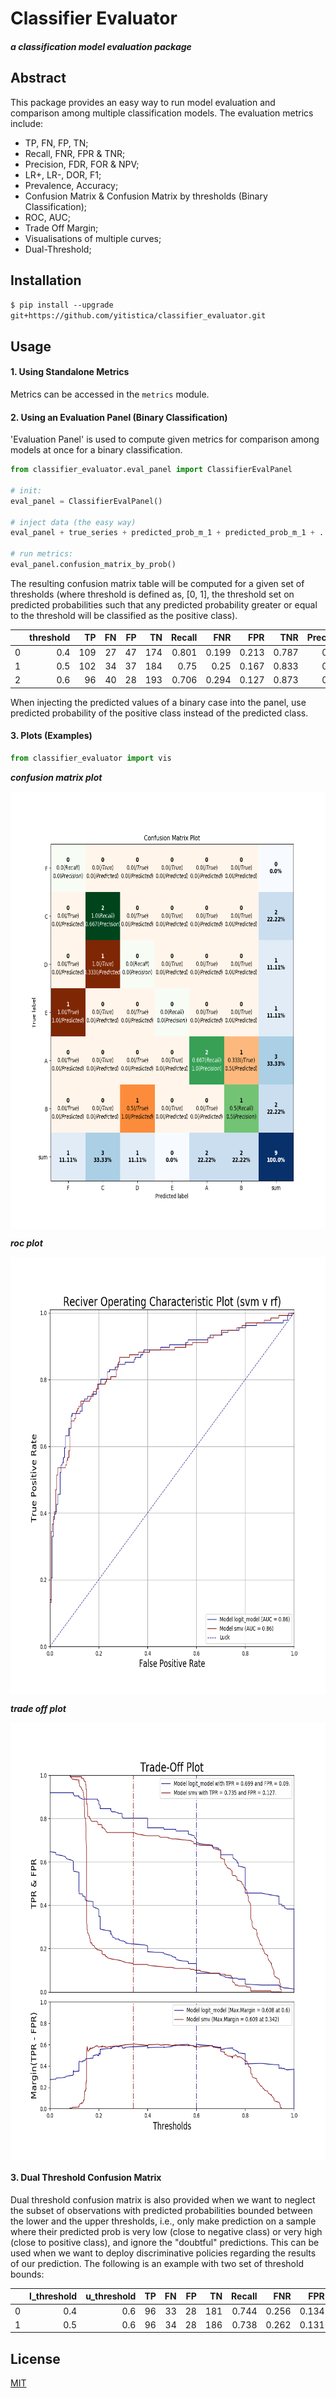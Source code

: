 # Classifier Evaluator
#### _a classification model evaluation package_

## Abstract
This package provides an easy way to run model evaluation and comparison among multiple classification models.
The evaluation metrics include:  
- TP, FN, FP, TN;
- Recall, FNR, FPR & TNR;
- Precision, FDR, FOR & NPV;
- LR+, LR-, DOR, F1;
- Prevalence, Accuracy;
- Confusion Matrix & Confusion Matrix by thresholds (Binary Classification);
- ROC, AUC;
- Trade Off Margin;
- Visualisations of multiple curves;
- Dual-Threshold;

## Installation
`$ pip install --upgrade git+https://github.com/yitistica/classifier_evaluator.git`

## Usage

#### 1. Using Standalone Metrics
Metrics can be accessed in the `metrics` module.

#### 2. Using an Evaluation Panel (Binary Classification)
'Evaluation Panel' is used to compute given metrics for comparison among models at once for a binary classification. 
```python
from classifier_evaluator.eval_panel import ClassifierEvalPanel

# init:
eval_panel = ClassifierEvalPanel()

# inject data (the easy way)
eval_panel + true_series + predicted_prob_m_1 + predicted_prob_m_1 + ...

# run metrics:
eval_panel.confusion_matrix_by_prob()
```
The resulting confusion matrix table will be computed for a given set of thresholds (where threshold is defined as, [0, 1], the threshold set on predicted probabilities such that any predicted probability greater or equal to the threshold will be classified as the positive class).

|    |   threshold |   TP |   FN |   FP |   TN |   Recall |   FNR |   FPR |   TNR |   Precision |   FOR |   FDR |   NPV |   Prevalence |   Accuracy |   LR+ |   LR- |    DOR |    F1 |
|---:|------------:|-----:|-----:|-----:|-----:|---------:|------:|------:|------:|------------:|------:|------:|------:|-------------:|-----------:|------:|------:|-------:|------:|
|  0 |         0.4 |  109 |   27 |   47 |  174 |    0.801 | 0.199 | 0.213 | 0.787 |       0.699 | 0.134 | 0.301 | 0.866 |        0.381 |      0.793 | 3.769 | 0.252 | 14.946 | 0.747 |
|  1 |         0.5 |  102 |   34 |   37 |  184 |    0.75  | 0.25  | 0.167 | 0.833 |       0.734 | 0.156 | 0.266 | 0.844 |        0.381 |      0.801 | 4.48  | 0.3   | 14.919 | 0.742 |
|  2 |         0.6 |   96 |   40 |   28 |  193 |    0.706 | 0.294 | 0.127 | 0.873 |       0.774 | 0.172 | 0.226 | 0.828 |        0.381 |      0.81  | 5.571 | 0.337 | 16.543 | 0.738 |

When injecting the predicted values of a binary case into the panel, use predicted probability of the positive class instead of the predicted class.

#### 3. Plots (Examples)
```python
from classifier_evaluator import vis
```
_**confusion matrix plot**_
<p align="center"> <img src='readme/confusion_matrix_plot.png' align="center" height="700px"> </p>

_**roc plot**_
<p align="center"> <img src='readme/roc_svm_v_rf.png' align="center" height="700px"> </p>

_**trade off plot**_
<p align="center"> <img src='readme/trade_off_svm_v_rf.png' align="center" height="700px"> </p>


#### 3. Dual Threshold Confusion Matrix
Dual threshold confusion matrix is also provided when we want to neglect the subset of observations with predicted probabilities bounded between the lower and the upper thresholds, i.e., only make prediction on a sample where their predicted prob 
is very low (close to negative class) or very high (close to positive class), and ignore the "doubtful" predictions. This can be used when we want to deploy discriminative policies regarding
the results of our prediction. The following is an example with two set of threshold bounds:  

|    |   l_threshold |   u_threshold |   TP |   FN |   FP |   TN |   Recall |   FNR |   FPR |   TNR |   Precision |   FOR |   FDR |   NPV |   Prevalence |   Accuracy |   LR+ |   LR- |    DOR |    F1 |   Open_Count |   Open_Positive |   Open_Negative |   Open_Prevalence |
|---:|--------------:|--------------:|-----:|-----:|-----:|-----:|---------:|------:|------:|------:|------------:|------:|------:|------:|-------------:|-----------:|------:|------:|-------:|------:|-------------:|----------------:|----------------:|------------------:|
|  0 |           0.4 |           0.6 |   96 |   33 |   28 |  181 |    0.744 | 0.256 | 0.134 | 0.866 |       0.774 | 0.154 | 0.226 | 0.846 |        0.382 |       0.82 | 5.555 | 0.295 | 18.805 | 0.759 |           19 |               7 |              12 |          0.368421 |
|  1 |           0.5 |           0.6 |   96 |   34 |   28 |  186 |    0.738 | 0.262 | 0.131 | 0.869 |       0.774 | 0.155 | 0.226 | 0.845 |        0.378 |       0.82 | 5.644 | 0.301 | 18.756 | 0.756 |           13 |               6 |               7 |          0.461538 |

## License
[MIT](https://choosealicense.com/licenses/mit/)



